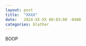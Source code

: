 ```yaml
---
layout: post
title:  "XXXX"
date:   2024-XX-XX 00:03:00 -0400
categories: blather
---
```

BOOP
